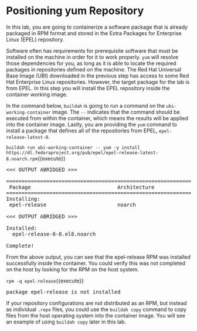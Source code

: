 # Positioning yum Repository

In this lab, you are going to containerize a software package that is already
packaged in RPM format and stored in the Extra Packages for Enterprise Linux
(EPEL) repository.

Software often has requirements for prerequisite software that must be installed
on the machine in order for it to work properly.  `yum` will resolve those
dependencies for you, as long as it is able to locate the required packages in
repositories defined on the machine.  The Red Hat Universal Base Image (UBI)
downloaded in the previous step has access to some Red Hat Enterprise Linux
repositories.  However, the target package for the lab is from EPEL.  In
this step you will install the EPEL repository inside the container working
image.

In the command below, `buildah` is going to run a command on the 
`ubi-working-container` image.  The `--` indicates that the command should be
executed from within the container, which means the results will be applied into
the container image.  Lastly, you are providing the `yum` command to install a
package that defines all of the repositories from EPEL, `epel-release-latest-8`.

`buildah run ubi-working-container -- yum -y install https://dl.fedoraproject.org/pub/epel/epel-release-latest-8.noarch.rpm`{{execute}}

<pre class="file">
<<< OUTPUT ABRIDGED >>>

==========================================================================================================================================
 Package                            Architecture                 Version                         Repository                          Size
==========================================================================================================================================
Installing:
 epel-release                       noarch                       8-8.el8                         @commandline                        22 k

<<< OUTPUT ABRIDGED >>>

Installed:
  epel-release-8-8.el8.noarch

Complete!
</pre>

From the above output, you can see that the epel-release RPM was installed
successfully inside the container.  You could verify this was not completed
on the host by looking for the RPM on the host system. 

`rpm -q epel-release`{{execute}}

<pre class="file">
package epel-release is not installed
</pre>

If your repository configurations are not distributed as an RPM, but instead as
individual `.repo` files, you could use the `buildah copy` command to copy
files from the host operating system into the container image.  You will see
an example of using `buildah copy` later in this lab.
